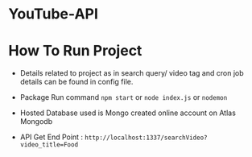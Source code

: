 # YouTube-API
# How To Run Project

-  Details related to project as in search query/ video tag and cron job details can be found in
config file.

- Package Run command `npm start` or `node index.js` or `nodemon`

- Hosted Database used is Mongo created online account on Atlas Mongodb

- API Get End Point : `http://localhost:1337/searchVideo?video_title=Food `
